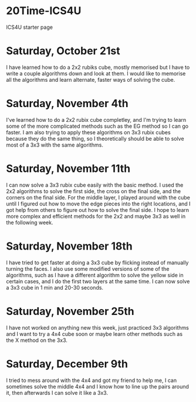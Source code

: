 # 20Time-ICS4U
ICS4U starter page
# Saturday, October 21st
I have learned how to do a 2x2 rubiks cube, mostly memorised but I have to write a couple algorithms down and look at them. I would like to memorise all the algorithms and learn alternate, faster ways of solving the cube.
# Saturday, November 4th
I've learned how to do a 2x2 rubix cube completley, and I'm trying to learn some of the more complicated methods such as the EG method so I can go faster. I am also trying to apply these algorithms on 3x3 rubix cubes because they do the same thing, so I theoretically should be able to solve most of a 3x3 with the same algorithms.
# Saturday, November 11th
I can now solve a 3x3 rubix cube easily with the basic method. I used the 2x2 algorithms to solve the first side, the cross on the final side, and the corners on the final side. For the middle layer, I played around with the cube until I figured out how to move the edge pieces into the right locations, and I got help from others to figure out how to solve the final side. I hope to learn more complex and efficient methods for the 2x2 and maybe 3x3 as well in the following week.
# Saturday, November 18th
I have tried to get faster at doing a 3x3 cube by flicking instead of manually turning the faces. I also use some modified versions of some of the algorithms, such as I have a different algorithm to solve the yellow side in certain cases, and I do the first two layers at the same time. I can now solve a 3x3 cube in 1 min and 20-30 seconds.
# Saturday, November 25th
I have not worked on anything new this week, just practiced 3x3 algorithms and I want to try a 4x4 cube soon or maybe learn other methods such as the X method on the 3x3.
# Saturday, December 9th
I  tried to mess around with the 4x4 and got my friend to help me, I can sometimes solve the middle 4x4 and I know how to line up the pairs around it, then afterwards I can solve it like a 3x3.

